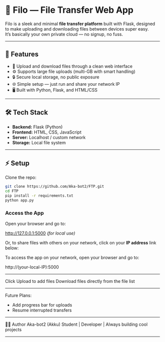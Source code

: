 # 💾 Filo — File Transfer Web App

Filo is a sleek and minimal **file transfer platform** built with Flask, designed to make uploading and downloading files between devices super easy.  
It’s basically your own private cloud — no signup, no fuss.

---

## 🚀 Features
- 📁 Upload and download files through a clean web interface  
- ⚙️ Supports large file uploads (multi-GB with smart handling)  
- 🔒 Secure local storage, no public exposure  
- 🌐 Simple setup — just run and share your network IP  
- 🖥️ Built with Python, Flask, and HTML/CSS  

---

## 🛠️ Tech Stack
- **Backend:** Flask (Python)  
- **Frontend:** HTML, CSS, JavaScript  
- **Server:** Localhost / custom network  
- **Storage:** Local file system  

---

## ⚡ Setup
Clone the repo:
```bash
git clone https://github.com/Aka-bot2/FTP.git
cd FTP
pip install -r requirements.txt
python app.py
```
### Access the App

Open your browser and go to:

http://127.0.0.1:5000  *(for local use)*

Or, to share files with others on your network, click on your **IP address** link below:

To access the app on your network, open your browser and go to:

http://(your-local-IP):5000

---

Click Upload to add files
Download files directly from the file list

---

Future Plans:
- Add progress bar for uploads
- Resume interrupted transfers

---
👨‍💻 Author
Aka-bot2 (Akku)
Student | Developer | Always building cool projects

---

